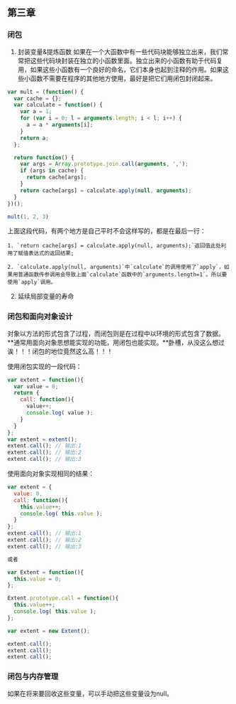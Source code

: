 ## 第三章

### 闭包

1. 封装变量&提炼函数
如果在一个大函数中有一些代码块能够独立出来，我们常常把这些代码块封装在独立的小函数里面。独立出来的小函数有助于代码复用，如果这些小函数有一个良好的命名，它们本身也起到注释的作用。如果这些小函数不需要在程序的其他地方使用，最好是把它们用闭包封闭起来。
```js
var mult = (function() {
  var cache = {};
  var calculate = function() {
    var a = 1;
    for (var i = 0; l = arguments.length; i < l; i++) {
      a = a * arguments[i];
    }
    return a;
  };

  return function() {
    var args = Array.prototype.join.call(arguments, ',');
    if (args in cache) {
      return cache[args];
    }
    return cache[args] = calculate.apply(null, arguments);
  }
})();

mult(1, 2, 3)
```

上面这段代码，有两个地方是自己平时不会这样写的，都是在最后一行：

    1. `return cache[args] = calculate.apply(null, arguments);`返回值此处利用了赋值表达式的返回结果;

    2. `calculate.apply(null, arguments)`中`calculate`的调用使用了`apply`，如果用普通函数传参调用会导致上面`calculate`函数中的`arguments.length=1`。所以要使用`apply`调用。

2. 延续局部变量的寿命

### 闭包和面向对象设计

对象以方法的形式包含了过程，而闭包则是在过程中以环境的形式包含了数据。**通常用面向对象思想能实现的功能，用闭包也能实现。**卧槽，从没这么想过诶！！！闭包的地位竟然这么高！！！

使用闭包实现的一段代码：

```js
var extent = function(){
  var value = 0;
  return {
    call: function(){
      value++;
      console.log( value );
    }
  }
};
var extent = extent();
extent.call(); // 输出:1
extent.call(); // 输出:2
extent.call(); // 输出:3
```

使用面向对象实现相同的结果：

```js
var extent = {
  value: 0,
  call: function(){
    this.value++;
    console.log( this.value );
  }
};
extent.call(); // 输出:1
extent.call(); // 输出:2
extent.call(); // 输出:3

或者

var Extent = function(){
  this.value = 0;
}; 

Extent.prototype.call = function(){
  this.value++;
  console.log( this.value );
}; 

var extent = new Extent();

extent.call();
extent.call();
extent.call();
```

### 闭包与内存管理

如果在将来要回收这些变量，可以手动把这些变量设为null。